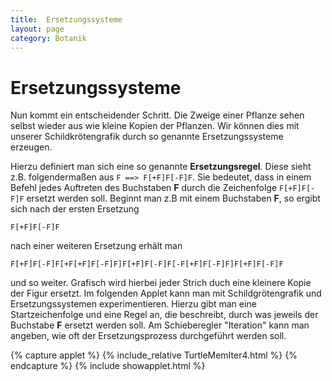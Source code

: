 ```yaml
---
title:  Ersetzungssysteme 
layout: page
category: Botanik
---
```

# Ersetzungssysteme 


Nun kommt ein entscheidender Schritt.
Die Zweige einer Pflanze sehen selbst wieder aus wie kleine Kopien der Pflanzen.
Wir können dies mit unserer Schildkrötengrafik durch so genannte Ersetzungssysteme 
erzeugen.

Hierzu definiert man sich eine so genannte **Ersetzungsregel**.
Diese sieht z.B. folgendermaßen aus `F ==> F[+F]F[-F]F`.
Sie bedeutet, dass in einem Befehl jedes Auftreten des 
Buchstaben **F** durch die Zeichenfolge `F[+F]F[-F]F` ersetzt werden soll.
Beginnt man z.B mit einem Buchstaben **F**, so ergibt sich nach der ersten Ersetzung
```
F[+F]F[-F]F
```
nach einer weiteren Ersetzung erhält man
```
F[+F]F[-F]F[+F[+F]F[-F]F]F[+F]F[-F]F[-F[+F]F[-F]F]F[+F]F[-F]F
```
und so weiter. Grafisch wird hierbei jeder Strich duch eine kleinere Kopie der Figur ersetzt.
Im folgenden Applet kann man mit Schildgrötengrafik und Ersetzungssystemen experimentieren.
Hierzu gibt man eine Startzeichenfolge und eine Regel an, die beschreibt, durch was jeweils der Buchstabe **F** ersetzt werden soll.
Am Schieberegler "Iteration" kann  man angeben, wie oft der Ersetzungsprozess durchgeführt werden soll.


{% capture applet %} {% include_relative TurtleMemIter4.html %} {% endcapture %}
{% include showapplet.html %}
  
